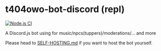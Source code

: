 # t404owo-bot-discord (repl)
[![Node.js CI](https://github.com/t404owo/t404owo-bot-discord/actions/workflows/node_v12.yml/badge.svg)](https://github.com/t404owo/t404owo-bot-discord/)

A Discord.js bot using for music/npcs(tuppers)/moderations/... and more

Please head to [SELF-HOSTING.md](./SELF-HOSTING.md) if you want to host the bot yourself.
